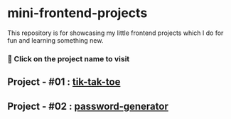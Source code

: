 # mini-frontend-projects
This repository is for showcasing my little frontend projects which I do for fun and learning something new.

### 📌 Click on the project name to visit 

## Project - #01 : [tik-tak-toe](https://mfp-01-tiktaktoe.netlify.app/)

## Project - #02 : [password-generator](https://pass-gen01.netlify.app/)

